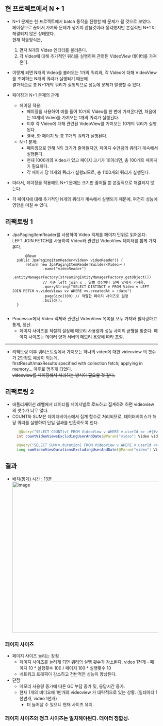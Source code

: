 ## 현 프로젝트에서 N + 1

- N+1 문제는 현 프로젝트에서 batch 동작을 진행할 때 문제가 될 것으로 보였다.</br>
  페이징으로 끊어서 가져와 문제가 생기지 않을것이라 생각했지만 본질적인 N+1 이 해결되지 않은 상태였다.</br>
  현재 작동방식은,
  1.	먼저 N개의 Video 엔티티를 불러온다.
  2.	각 Video에 대해 추가적인 쿼리를 실행하여 관련된 VideoView 데이터를 가져온다.

- 이렇게 되면 N개의 Video를 불러오는 1개의 쿼리와, 각 Video에 대해 VideoView를 조회하는 N개의 쿼리가 실행되기 때문에</br>
  결과적으로 총 N+1개의 쿼리가 실행되므로 성능에 문제가 발생할 수 있다.

- 페이징과 N+1 문제의 관계
  - 페이징 적용:   
    - 페이징을 사용하여 예를 들어 10개의 Video를 한 번에 가져온다면, 처음에는 10개의 Video를 가져오는 1개의 쿼리가 실행된다.
    -	이후 각 Video에 대해 관련된 VideoView를 가져오는 10개의 쿼리가 실행된다.
    -	결국, 한 페이지 당 총 11개의 쿼리가 실행된다.
  -	N+1 문제:   
    - 페이징으로 인해 N의 크기가 줄어들지만, 페이지 수만큼의 쿼리가 계속해서 실행된다.
    - 현재 1000개의 Video가 있고 페이지 크기가 10이라면, 총 100개의 페이지가 필요하다.
    -  각 페이지 당 11개의 쿼리가 실행되므로, 총 1100개의 쿼리가 실행된다.   

- 따라서, 페이징을 적용해도 N+1 문제는 크기만 줄어들 뿐 본질적으로 해결되지 않는다.
- 각 페이지에 대해 추가적인 N개의 쿼리가 계속해서 실행되기 때문에, 여전히 성능에 영향을 미칠 수 있다.   

## 리팩토링 1
- JpaPagingItemReader를 사용하여 Video 객체를 페이지 단위로 읽어온다. </br>
  LEFT JOIN FETCH를 사용하여 Video와 관련된 VideoView 데이터를 함께 가져온다.
  ```
        @Bean
    public JpaPagingItemReader<Video> videoReader() {
        return new JpaPagingItemReaderBuilder<Video>()
                .name("videoReader")
                .entityManagerFactory(streamingEntityManagerFactory.getObject())
                // 기존 left join x , 일별 정산이니 날짜 맞춰서 가져옴.
                .queryString("SELECT DISTINCT v FROM Video v LEFT JOIN FETCH v.videoViews vv WHERE vv.createdAt = :date")
                .pageSize(100) // 적절한 페이지 사이즈로 설정
                .build();
    }

  
  ```
- Processor에서 Video 객체와 관련된 VideoView 목록을 모두 가져와 필터링하고 통계, 정산.
  - 페이지 사이즈를 적절히 설정해 메모리 사용량과 성능 사이의 균형을 맞춘다. 페이지 사이즈는 데이터 양과 서버의 메모리 용량에 따라 조절.
---
- 리팩토링 이후 쿼리스트링에서 가져오는 하나의 video에 대한 videoview 의 갯수가 2만정도 예상이 되는데,   
    firstResult/maxResults specified with collection fetch; applying in memory... 이후로 멈추게 되었다.   
    ~~videoview를 페이징해서 처리하는 방식이 필요할 것 같다.~~
  
## 리팩토링 2
- 애플리케이션 레벨에서 데이터를 페이지별로 로드하고 집계하려 하면 videoview 의 갯수가 너무 많다.
- COUNT와 SUM은 데이터베이스에서 집계 함수로 처리되므로, 데이터베이스가 해당 쿼리를 실행하여 단일 결과를 반환하도록 한다.
  ```java
     @Query("SELECT COUNT(v) FROM VideoView v WHERE v.userId <> :#{#video.userId} AND v.vidId = :video AND FUNCTION('DATE', v.createdAt) = :date")
    int countVideoViewsExcludingUserAndDate(@Param("video") Video video, @Param("date") LocalDate date);

    @Query("SELECT SUM(v.duration) FROM VideoView v WHERE v.userId <> :#{#video.userId} AND v.vidId = :video AND FUNCTION('DATE', v.createdAt) = :date")
    Long sumVideoViewDurationsExcludingUserAndDate(@Param("video") Video video, @Param("date") LocalDate date);

  ```

## 결과
- 배치(통계) 시간 : 13분 </br>
  <img width="496" alt="image" src="https://github.com/user-attachments/assets/f34e8073-106b-49fa-82eb-1b9a6be9e02b">

### 페이지 사이즈
- 페이지 사이즈 늘리는 장점
  - 페이지 사이즈를 늘리게 되면 쿼리의 실행 횟수가 감소된다. video 1천개 - 페이지 10 * 실행횟수 100 / 페이지 100 * 실행횟수 10
  - 네트워크 트래픽이 감소하고 전반적인 성능이 향상된다.
- 단점
  - 메모리 사용량 증가에 따른 GC 부담 증가 및, 응답시간 증가.
  - 현재 1개의 비디오에 1만개의 videoview 가 대략적으로 있는 상황. (일데이터 1천만개, video 1천개)
    - 더 늘어날 수 있으니 현재 사이즈 유지.
### 페이지 사이즈와 청크 사이즈는 일치해야된다. 데이터 정합성.








